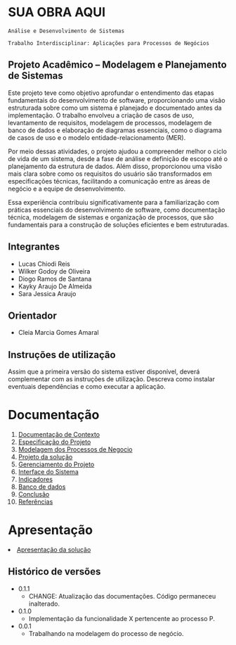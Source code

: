 # SUA OBRA AQUI

`Análise e Desenvolvimento de Sistemas`

`Trabalho Interdisciplinar: Aplicações para Processos de Negócios`



## Projeto Acadêmico – Modelagem e Planejamento de Sistemas

Este projeto teve como objetivo aprofundar o entendimento das etapas fundamentais do desenvolvimento de software, proporcionando uma visão estruturada sobre como um sistema é planejado e documentado antes da implementação. O trabalho envolveu a criação de casos de uso, levantamento de requisitos, modelagem de processos, modelagem de banco de dados e elaboração de diagramas essenciais, como o diagrama de casos de uso e o modelo entidade-relacionamento (MER).

Por meio dessas atividades, o projeto ajudou a compreender melhor o ciclo de vida de um sistema, desde a fase de análise e definição de escopo até o planejamento da estrutura de dados. Além disso, proporcionou uma visão mais clara sobre como os requisitos do usuário são transformados em especificações técnicas, facilitando a comunicação entre as áreas de negócio e a equipe de desenvolvimento.

Essa experiência contribuiu significativamente para a familiarização com práticas essenciais do desenvolvimento de software, como documentação técnica, modelagem de sistemas e organização de processos, que são fundamentais para a construção de soluções eficientes e bem estruturadas.

## Integrantes

* Lucas Chiodi Reis
* Wilker Godoy de Oliveira
* Diogo Ramos de Santana
* Kayky Araujo De Almeida
* Sara Jessica Araujo

## Orientador

* Cleia Marcia Gomes Amaral

## Instruções de utilização

Assim que a primeira versão do sistema estiver disponível, deverá complementar com as instruções de utilização. Descreva como instalar eventuais dependências e como executar a aplicação.

# Documentação

<ol>
<li><a href="docs/1-Contexto.md"> Documentação de Contexto</a></li>
<li><a href="docs/2-Especificação.md"> Especificação do Projeto</a></li>
<li><a href="docs/3-Modelagem-Processos-Negócio.md"> Modelagem dos Processos de Negocio</a></li>
<li><a href="docs/4-Projeto-Solucao.md"> Projeto da solução</a></li>
<li><a href="docs/5-Gerenciamento-Projeto.md"> Gerenciamento do Projeto</a></li>
<li><a href="docs/6-Interface-Sistema.md"> Interface do Sistema</a></li>
<li><a href="docs/7-indicadores.md"> Indicadores</a></li>
<li><a href="docs/8-Banco-De-Dados.sql"> Banco de dados</a></li>
<li><a href="docs/9Conclusão.md"> Conclusão </a></li>
<li><a href="docs/Referencias.md"> Referências </a></li>
</ol>


# Apresentação

<li><a href="presentation/README.md"> Apresentação da solução</a></li>


## Histórico de versões

* 0.1.1
    * CHANGE: Atualização das documentações. Código permaneceu inalterado.
* 0.1.0
    * Implementação da funcionalidade X pertencente ao processo P.
* 0.0.1
    * Trabalhando na modelagem do processo de negócio.

